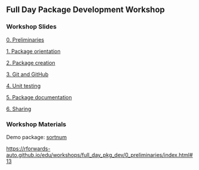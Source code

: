 Full Day Package Development Workshop
-------------------------------------

### Workshop Slides

[0. Preliminaries](0_preliminaries/index.html)

[1. Package orientation ](1_package_orientation/index.html)

[2. Package creation ](2_package_creation/index.html)

[3. Git and GitHub](3_git_and_github/index.html)

[4. Unit testing](4_testing/index.html)

[5. Package documentation](5_package_documentation/index.html)

[6. Sharing](6_share/index.html)

### Workshop Materials

Demo package: [sortnum](sortnum.zip)

https://rforwards-auto.github.io/edu/workshops/full_day_pkg_dev/0_preliminaries/index.html#13